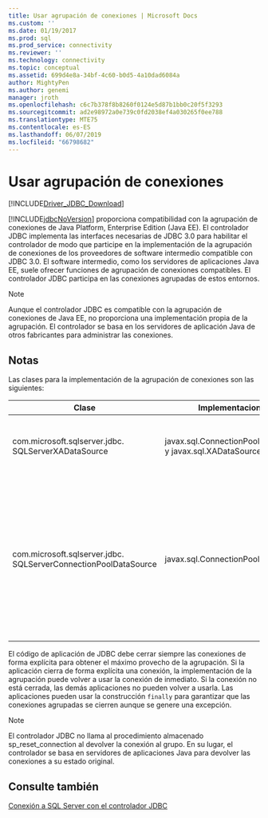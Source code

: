 ```yaml
---
title: Usar agrupación de conexiones | Microsoft Docs
ms.custom: ''
ms.date: 01/19/2017
ms.prod: sql
ms.prod_service: connectivity
ms.reviewer: ''
ms.technology: connectivity
ms.topic: conceptual
ms.assetid: 699d4e8a-34bf-4c60-b0d5-4a10dad6084a
author: MightyPen
ms.author: genemi
manager: jroth
ms.openlocfilehash: c6c7b378f8b8260f0124e5d87b1bb0c20f5f3293
ms.sourcegitcommit: ad2e98972a0e739c0fd2038ef4a030265f0ee788
ms.translationtype: MTE75
ms.contentlocale: es-ES
ms.lasthandoff: 06/07/2019
ms.locfileid: "66798682"
---
```

# <a name="using-connection-pooling"></a>Usar agrupación de conexiones

[!INCLUDE[Driver_JDBC_Download](../../includes/driver_jdbc_download.md)]

[!INCLUDE[jdbcNoVersion](../../includes/jdbcnoversion_md.md)] proporciona compatibilidad con la agrupación de conexiones de Java Platform, Enterprise Edition (Java EE). El controlador JDBC implementa las interfaces necesarias de JDBC 3.0 para habilitar el controlador de modo que participe en la implementación de la agrupación de conexiones de los proveedores de software intermedio compatible con JDBC 3.0. El software intermedio, como los servidores de aplicaciones Java EE, suele ofrecer funciones de agrupación de conexiones compatibles. El controlador JDBC participa en las conexiones agrupadas de estos entornos.  
  
> [!NOTE]  
> Aunque el controlador JDBC es compatible con la agrupación de conexiones de Java EE, no proporciona una implementación propia de la agrupación. El controlador se basa en los servidores de aplicación Java de otros fabricantes para administrar las conexiones.  
  
## <a name="remarks"></a>Notas

Las clases para la implementación de la agrupación de conexiones son las siguientes:  
  
| Clase                                                           | Implementaciones                                                    | Descripción                                                                                                                                                                                                                                                                                                                                                                                                                                                                                                                                                                                                                                                       |
| --------------------------------------------------------------- | ------------------------------------------------------------- | ----------------------------------------------------------------------------------------------------------------------------------------------------------------------------------------------------------------------------------------------------------------------------------------------------------------------------------------------------------------------------------------------------------------------------------------------------------------------------------------------------------------------------------------------------------------------------------------------------------------------------------------------------------------- |
| com.microsoft.sqlserver.jdbc. SQLServerXADataSource             | javax.sql.ConnectionPoolDataSource y javax.sql.XADataSource | Se recomienda el uso de la clase [SQLServerXADataSource](../../connect/jdbc/reference/sqlserverxadatasource-class.md) para todas las necesidades del servidor Java EE, porque implementa todas las interfaces de agrupación y XA de JDBC 3.0.                                                                                                                                                                                                                                                                                                                                                                                                                                     |
| com.microsoft.sqlserver.jdbc. SQLServerConnectionPoolDataSource | javax.sql.ConnectionPoolDataSource                            | Esta clase es un generador de conexiones que habilita el servidor de aplicaciones Java EE para rellenar su agrupación de conexiones con conexiones físicas. Si la configuración del proveedor de Java EE requiere una clase que implementa javax.sql.ConnectionPoolDataSource, especifique el nombre de clase como [SQLServerConnectionPoolDataSource](../../connect/jdbc/reference/sqlserverconnectionpooldatasource-class.md). En general, se recomienda el uso de la clase [SQLServerXADataSource](../../connect/jdbc/reference/sqlserverxadatasource-class.md), porque implementa las interfaces de agrupación y XA, y se ha comprobado en más configuraciones de servidor de Java EE. |
  
 El código de aplicación de JDBC debe cerrar siempre las conexiones de forma explícita para obtener el máximo provecho de la agrupación. Si la aplicación cierra de forma explícita una conexión, la implementación de la agrupación puede volver a usar la conexión de inmediato. Si la conexión no está cerrada, las demás aplicaciones no pueden volver a usarla. Las aplicaciones pueden usar la construcción `finally` para garantizar que las conexiones agrupadas se cierren aunque se genere una excepción.  
  
> [!NOTE]  
> El controlador JDBC no llama al procedimiento almacenado sp_reset_connection al devolver la conexión al grupo. En su lugar, el controlador se basa en servidores de aplicaciones Java para devolver las conexiones a su estado original.  
  
## <a name="see-also"></a>Consulte también

[Conexión a SQL Server con el controlador JDBC](../../connect/jdbc/connecting-to-sql-server-with-the-jdbc-driver.md)  
